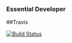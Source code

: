 ### Essential Developer

##Travis

[![Build Status](https://travis-ci.com/fernandocardenasm/FeedLoader.svg?branch=main)](https://travis-ci.com/fernandocardenasm/FeedLoader)
